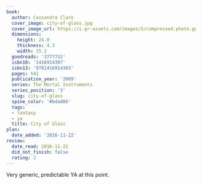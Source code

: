 ```yaml
---
book:
  author: Cassandra Clare
  cover_image: city-of-glass.jpg
  cover_image_url: https://i.gr-assets.com/images/S/compressed.photo.goodreads.com/books/1369452339l/3777732._SX98_.jpg
  dimensions:
    height: 24.0
    thickness: 4.3
    width: 15.2
  goodreads: '3777732'
  isbn10: '1416914307'
  isbn13: '9781416914303'
  pages: 541
  publication_year: '2009'
  series: The Mortal Instruments
  series_position: '3'
  slug: city-of-glass
  spine_color: '#bda886'
  tags:
  - fantasy
  - ya
  title: City of Glass
plan:
  date_added: '2016-11-22'
review:
  date_read: 2016-11-22
  did_not_finish: false
  rating: 2
---
```


Very generic, predictable YA at this point.
